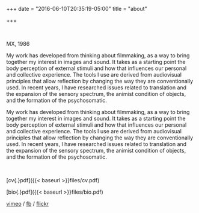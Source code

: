+++
date = "2016-06-10T20:35:19-05:00"
title = "about"

+++

</br>

MX, 1986

My work has developed from thinking about filmmaking, as a way to bring together my interest in images and sound. It takes as a starting point the body perception of external stimuli and how that influences our personal and collective experience. The tools I use are derived from audiovisual principles that allow reflection by changing the way they are conventionally used. In recent years, I have researched issues related to translation and the expansion of the sensory spectrum, the animist condition of objects, and the formation of the psychosomatic.

<p class="english">My work has developed from thinking about filmmaking, as a way to bring together my interest in images and sound. It takes as a starting point the body perception of external stimuli and how that influences our personal and collective experience. The tools I use are derived from audiovisual principles that allow reflection by changing the way they are conventionally used. In recent years, I have researched issues related to translation and the expansion of the sensory spectrum, the animist condition of objects, and the formation of the psychosomatic.</p>

</br>

[cv{.}pdf]({{< baseurl >}}files/cv.pdf)

[bio{.}pdf]({{< baseurl >}}files/bio.pdf)

<script type="text/javascript" language="javascript">
	// http://www.jottings.com/obfuscator/ --> UglifyJS
	for(coded="ua@O3Gz.WFl",key="xk8feV3NUSHWLqv9J7DKd1AmyGwT4iszMjQFXo0Iarl5OPnhR6cCYZgBbpu2Et",shift=coded.length,link="",i=0;i<coded.length;i++)-1==key.indexOf(coded.charAt(i))?(ltr=coded.charAt(i),link+=ltr):(ltr=(key.indexOf(coded.charAt(i))-shift+key.length)%key.length,link+=key.charAt(ltr));document.write("<a href='mailto:"+link+"'>"+link+"</a>");
</script>

[vimeo](https://vimeo.com/juanpablovillegas) / [fb](https://www.facebook.com/juan.p.villegas.96) / [flickr]()